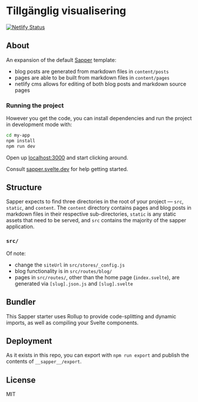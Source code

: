 # Tillgänglig visualisering

[![Netlify Status](https://api.netlify.com/api/v1/badges/718ae9ac-4b28-458e-8ea8-f34ba136ff56/deploy-status)](https://app.netlify.com/sites/encharted/deploys)

## About

An expansion of the default [Sapper](https://github.com/sveltejs/sapper) template:

- blog posts are generated from markdown files in `content/posts`
- pages are able to be built from markdown files in `content/pages`
- netlify cms allows for editing of both blog posts and markdown source pages

### Running the project

However you get the code, you can install dependencies and run the project in development mode with:

```bash
cd my-app
npm install
npm run dev
```

Open up [localhost:3000](http://localhost:3000) and start clicking around.

Consult [sapper.svelte.dev](https://sapper.svelte.dev) for help getting started.


## Structure

Sapper expects to find three directories in the root of your project —  `src`, `static`, and `content`. The `content` directory contains pages and blog posts in markdown files in their respective sub-directories, `static` is any static assets that need to be served, and `src` contains the majority of the sapper application.

### `src/`

Of note:

- change the `siteUrl` in `src/stores/_config.js`
- blog functionality is in `src/routes/blog/`
- pages in `src/routes/`, other than the home page (`index.svelte`), are generated via `[slug].json.js` and `[slug].svelte`


## Bundler

This Sapper starter uses Rollup to provide code-splitting and dynamic imports, as well as compiling your Svelte components.


## Deployment

As it exists in this repo, you can export with `npm run export` and publish the contents of `__sapper__/export`.


## License

MIT
